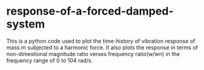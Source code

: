 # response-of-a-forced-damped-system

This is a python code used to plot the time-history of vibration response of mass m subjected to a harmonic force.
It also plots the response in terms of non-dimestional magnitude ratio verses frequency ratio(w/wn) in the frequency range of 0 to 104 rad/s.
